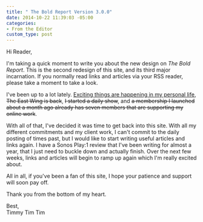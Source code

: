 ```yaml
---
title: " The Bold Report Version 3.0.0"
date: 2014-10-22 11:39:03 -05:00
categories:
- From the Editor
custom_type: post
---
```


Hi Reader,

I'm taking a quick moment to write you about the new design on *The Bold Report*. This is the second redesign of this site, and its third major incarnation. If you normally read links and articles via your RSS reader, please take a moment to take a look.

I've been up to a lot lately. [Exciting things are happening in my personal life](http://instagram.com/p/saorGTycIO/), ~~The East Wing is back~~, ~~I started a daily show~~, and ~~a membership I launched about a month ago already has seven members that are supporting my online work~~.

With all of that, I've decided it was time to get back into this site. With all my different commitments and my client work, I can't commit to the daily posting of times past, but I would like to start writing useful articles and links again. I have a Sonos Play:1 review that I've been writing for almost a year, that I just need to buckle down and actually finish. Over the next few weeks, links and articles will begin to ramp up again which I'm really excited about.

All in all, if you've been a fan of this site, I hope your patience and support will soon pay off.

Thank you from the bottom of my heart.

Best,   
Timmy Tim Tim
